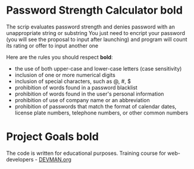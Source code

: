 # Password Strength Calculator **bold**

The scrip evaluates password strength and denies password with an unappropriate string or substring
You just need to encript your password (you will see the proposal to input after launching) and program
will count its rating or offer to input another one

Here are the rules you should respect **bold**: 

* the use of both upper-case and lower-case letters (case sensitivity)
* inclusion of one or more numerical digits
* inclusion of special characters, such as @, #, $
* prohibition of words found in a password blacklist
* prohibition of words found in the user's personal information
* prohibition of use of company name or an abbreviation
* prohibition of passwords that match the format of calendar dates, license plate numbers, telephone numbers, or other common numbers



# Project Goals **bold**

The code is written for educational purposes. Training course for web-developers - [DEVMAN.org](https://devman.org)

